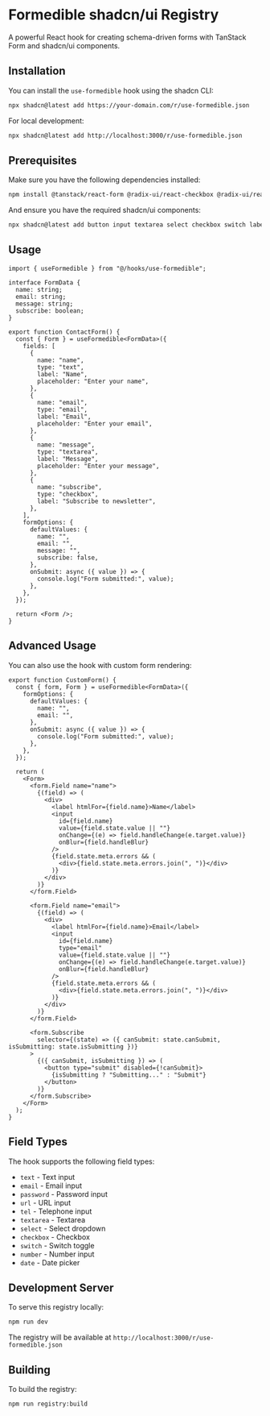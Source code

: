  # Formedible shadcn/ui Registry

A powerful React hook for creating schema-driven forms with TanStack Form and shadcn/ui components.

## Installation

You can install the `use-formedible` hook using the shadcn CLI:

```bash
npx shadcn@latest add https://your-domain.com/r/use-formedible.json
```

For local development:

```bash
npx shadcn@latest add http://localhost:3000/r/use-formedible.json
```

## Prerequisites

Make sure you have the following dependencies installed:

```bash
npm install @tanstack/react-form @radix-ui/react-checkbox @radix-ui/react-label @radix-ui/react-select @radix-ui/react-switch date-fns react-day-picker
```

And ensure you have the required shadcn/ui components:

```bash
npx shadcn@latest add button input textarea select checkbox switch label calendar popover
```

## Usage

```tsx
import { useFormedible } from "@/hooks/use-formedible";

interface FormData {
  name: string;
  email: string;
  message: string;
  subscribe: boolean;
}

export function ContactForm() {
  const { Form } = useFormedible<FormData>({
    fields: [
      {
        name: "name",
        type: "text",
        label: "Name",
        placeholder: "Enter your name",
      },
      {
        name: "email",
        type: "email",
        label: "Email",
        placeholder: "Enter your email",
      },
      {
        name: "message",
        type: "textarea",
        label: "Message",
        placeholder: "Enter your message",
      },
      {
        name: "subscribe",
        type: "checkbox",
        label: "Subscribe to newsletter",
      },
    ],
    formOptions: {
      defaultValues: {
        name: "",
        email: "",
        message: "",
        subscribe: false,
      },
      onSubmit: async ({ value }) => {
        console.log("Form submitted:", value);
      },
    },
  });

  return <Form />;
}
```

## Advanced Usage

You can also use the hook with custom form rendering:

```tsx
export function CustomForm() {
  const { form, Form } = useFormedible<FormData>({
    formOptions: {
      defaultValues: {
        name: "",
        email: "",
      },
      onSubmit: async ({ value }) => {
        console.log("Form submitted:", value);
      },
    },
  });

  return (
    <Form>
      <form.Field name="name">
        {(field) => (
          <div>
            <label htmlFor={field.name}>Name</label>
            <input
              id={field.name}
              value={field.state.value || ""}
              onChange={(e) => field.handleChange(e.target.value)}
              onBlur={field.handleBlur}
            />
            {field.state.meta.errors && (
              <div>{field.state.meta.errors.join(", ")}</div>
            )}
          </div>
        )}
      </form.Field>
      
      <form.Field name="email">
        {(field) => (
          <div>
            <label htmlFor={field.name}>Email</label>
            <input
              id={field.name}
              type="email"
              value={field.state.value || ""}
              onChange={(e) => field.handleChange(e.target.value)}
              onBlur={field.handleBlur}
            />
            {field.state.meta.errors && (
              <div>{field.state.meta.errors.join(", ")}</div>
            )}
          </div>
        )}
      </form.Field>

      <form.Subscribe
        selector={(state) => ({ canSubmit: state.canSubmit, isSubmitting: state.isSubmitting })}
      >
        {({ canSubmit, isSubmitting }) => (
          <button type="submit" disabled={!canSubmit}>
            {isSubmitting ? "Submitting..." : "Submit"}
          </button>
        )}
      </form.Subscribe>
    </Form>
  );
}
```

## Field Types

The hook supports the following field types:

- `text` - Text input
- `email` - Email input  
- `password` - Password input
- `url` - URL input
- `tel` - Telephone input
- `textarea` - Textarea
- `select` - Select dropdown
- `checkbox` - Checkbox
- `switch` - Switch toggle
- `number` - Number input
- `date` - Date picker

## Development Server

To serve this registry locally:

```bash
npm run dev
```

The registry will be available at `http://localhost:3000/r/use-formedible.json`

## Building

To build the registry:

```bash
npm run registry:build
```